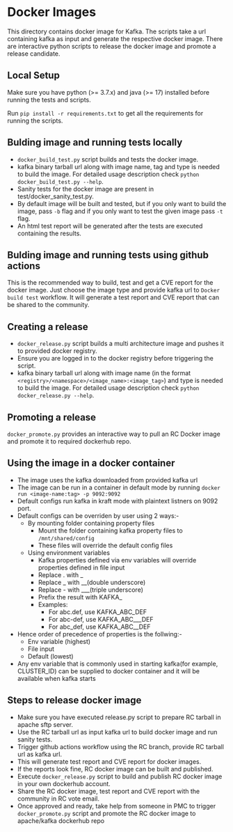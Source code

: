 Docker Images
=============

This directory contains docker image for Kafka.
The scripts take a url containing kafka as input and generate the respective docker image.
There are interactive python scripts to release the docker image and promote a release candidate.

Local Setup
-----------
Make sure you have python (>= 3.7.x) and java (>= 17) installed before running the tests and scripts.

Run `pip install -r requirements.txt` to get all the requirements for running the scripts.

Bulding image and running tests locally
---------------------------------------
- `docker_build_test.py` script builds and tests the docker image.
- kafka binary tarball url along with image name, tag and type is needed to build the image. For detailed usage description check `python docker_build_test.py --help`.
- Sanity tests for the docker image are present in test/docker_sanity_test.py.
- By default image will be built and tested, but if you only want to build the image, pass `-b` flag and if you only want to test the given image pass `-t` flag.
- An html test report will be generated after the tests are executed containing the results.

Bulding image and running tests using github actions
----------------------------------------------------
This is the recommended way to build, test and get a CVE report for the docker image.
Just choose the image type and provide kafka url to `Docker build test` workflow. It will generate a test report and CVE report that can be shared to the community.

Creating a release
------------------
- `docker_release.py` script builds a multi architecture image and pushes it to provided docker registry.
- Ensure you are logged in to the docker registry before triggering the script.
- kafka binary tarball url along with image name (in the format `<registry>/<namespace>/<image_name>:<image_tag>`) and type is needed to build the image. For detailed usage description check `python docker_release.py --help`.

Promoting a release
-------------------
`docker_promote.py` provides an interactive way to pull an RC Docker image and promote it to required dockerhub repo.

Using the image in a docker container
-------------------------------------
- The image uses the kafka downloaded from provided kafka url
- The image can be run in a container in default mode by running
`docker run <image-name:tag> -p 9092:9092`
- Default configs run kafka in kraft mode with plaintext listners on 9092 port.
- Default configs can be overriden by user using 2 ways:-
    - By mounting folder containing property files
        - Mount the folder containing kafka property files to `/mnt/shared/config`
        - These files will override the default config files
    - Using environment variables
        - Kafka properties defined via env variables will override properties defined in file input
        - Replace . with _
        - Replace _ with __(double underscore)
        - Replace - with ___(triple underscore)
        - Prefix the result with KAFKA_
        - Examples:
            - For abc.def, use KAFKA_ABC_DEF
            - For abc-def, use KAFKA_ABC___DEF
            - For abc_def, use KAFKA_ABC__DEF
- Hence order of precedence of properties is the follwing:-
    - Env variable (highest)
    - File input
    - Default (lowest)
- Any env variable that is commonly used in starting kafka(for example, CLUSTER_ID) can be supplied to docker container and it will be available when kafka starts

Steps to release docker image
-----------------------------
- Make sure you have executed release.py script to prepare RC tarball in apache sftp server.
- Use the RC tarball url as input kafka url to build docker image and run sanity tests.
- Trigger github actions workflow using the RC branch, provide RC tarball url as kafka url.
- This will generate test report and CVE report for docker images.
- If the reports look fine, RC docker image can be built and published.
- Execute `docker_release.py` script to build and publish RC docker image in your own dockerhub account.
- Share the RC docker image, test report and CVE report with the community in RC vote email.
- Once approved and ready, take help from someone in PMC to trigger `docker_promote.py` script and promote the RC docker image to apache/kafka dockerhub repo
